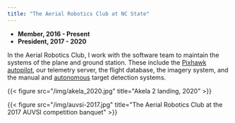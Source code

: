 ```yaml
---
title: "The Aerial Robotics Club at NC State"
---
```


* **Member, 2016 - Present**
* **President, 2017 - 2020**

In the Aerial Robotics Club, I work with the software team to maintain the systems of the plane and ground station.
These include the [Pixhawk autopilot](https://pixhawk.org/), our telemetry server, the flight database, the imagery system,
and the manual and [autonomous](https://github.com/ncsuarc/ARC_Vision) target detection systems.

{{< figure src="/img/akela_2020.jpg" title="Akela 2 landing, 2020" >}}

{{< figure src="/img/auvsi-2017.jpg" title="The Aerial Robotics Club at the 2017 AUVSI competition banquet" >}}
